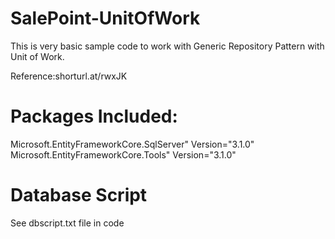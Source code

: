 # SalePoint-UnitOfWork
This is very basic sample code to work with Generic Repository Pattern with Unit of Work.

Reference:shorturl.at/rwxJK

# Packages Included:
Microsoft.EntityFrameworkCore.SqlServer" Version="3.1.0"
Microsoft.EntityFrameworkCore.Tools" Version="3.1.0"

# Database Script
See dbscript.txt file in code
